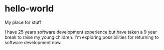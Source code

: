 # hello-world
My place for stuff

I have 25 years software development experience but have taken a 9 year break to raise my young children. I'm exploring possibilities for returning to software development now.
